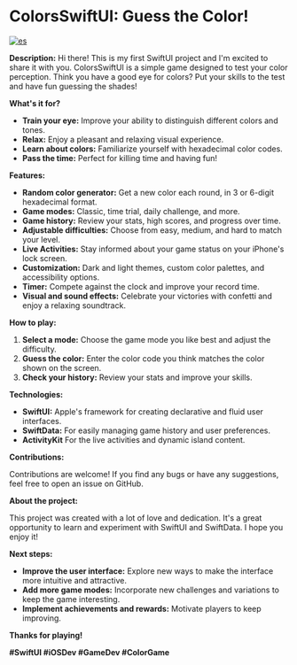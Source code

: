 # ColorsSwiftUI: Guess the Color!
[![es](https://img.shields.io/badge/Spanish_README-red)](https://github.com/SantiOch/ColoresSwiftUI/blob/main/README.es.md)

**Description:**
Hi there! This is my first SwiftUI project and I'm excited to share it with you. ColorsSwiftUI is a simple game designed to test your color perception. Think you have a good eye for colors? Put your skills to the test and have fun guessing the shades!

**What's it for?**
* **Train your eye:** Improve your ability to distinguish different colors and tones.
* **Relax:** Enjoy a pleasant and relaxing visual experience.
* **Learn about colors:** Familiarize yourself with hexadecimal color codes.
* **Pass the time:** Perfect for killing time and having fun!

**Features:**

* **Random color generator:** Get a new color each round, in 3 or 6-digit hexadecimal format.
* **Game modes:** Classic, time trial, daily challenge, and more.
* **Game history:** Review your stats, high scores, and progress over time.
* **Adjustable difficulties:** Choose from easy, medium, and hard to match your level.
* **Live Activities:** Stay informed about your game status on your iPhone's lock screen.
* **Customization:** Dark and light themes, custom color palettes, and accessibility options.
* **Timer:** Compete against the clock and improve your record time.
* **Visual and sound effects:** Celebrate your victories with confetti and enjoy a relaxing soundtrack.

**How to play:**

1. **Select a mode:** Choose the game mode you like best and adjust the difficulty.
2. **Guess the color:** Enter the color code you think matches the color shown on the screen.
3. **Check your history:** Review your stats and improve your skills.

**Technologies:**

* **SwiftUI:** Apple's framework for creating declarative and fluid user interfaces.
* **SwiftData:** For easily managing game history and user preferences.
* **ActivityKit** For the live activities and dynamic island content.

**Contributions:**

Contributions are welcome! If you find any bugs or have any suggestions, feel free to open an issue on GitHub.

**About the project:**

This project was created with a lot of love and dedication. It's a great opportunity to learn and experiment with SwiftUI and SwiftData. I hope you enjoy it!

**Next steps:**

* **Improve the user interface:** Explore new ways to make the interface more intuitive and attractive.
* **Add more game modes:** Incorporate new challenges and variations to keep the game interesting.
* **Implement achievements and rewards:** Motivate players to keep improving.

**Thanks for playing!**

**#SwiftUI #iOSDev #GameDev #ColorGame**
